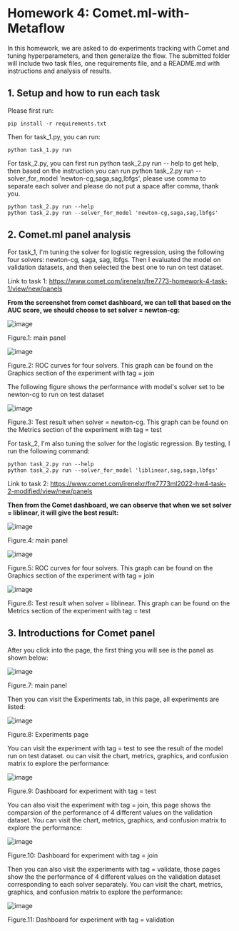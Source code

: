 # Homework 4: Comet.ml-with-Metaflow

In this homework, we are asked to do experiments tracking with Comet and tuning hyperparameters, and then generalize the flow. The submitted folder will include two task files, one requirements file, and a README.md with instructions and analysis of results.

## 1. Setup and how to run each task

Please first run:

```commandline
pip install -r requirements.txt
```

Then for task_1.py, you can run:

```commandline
python task_1.py run
```

For task_2.py, you can first run python task_2.py run -- help to get help, then based on the instruction you can run python task_2.py run --solver_for_model 'newton-cg,saga,sag,lbfgs', please use comma to separate each solver and please do not put a space after comma, thank you.

```commandline
python task_2.py run --help
python task_2.py run --solver_for_model 'newton-cg,saga,sag,lbfgs'
```

## 2. Comet.ml panel analysis

For task_1, I'm tuning the solver for logistic regression, using the following four solvers: newton-cg, saga, sag, lbfgs. Then I evaluated the model on validation datasets, and then selected the best one to run on test dataset.

Link to task 1: https://www.comet.com/irenelxr/fre7773-homework-4-task-1/view/new/panels

**From the screenshot from comet dashboard, we can tell that based on the AUC score, we should choose to set solver = newton-cg:**

![image](https://user-images.githubusercontent.com/46698580/200077012-d605535f-0b3b-4e2c-8723-c1932112c6ea.png)

Figure.1: main panel

![image](https://user-images.githubusercontent.com/46698580/200077210-94aeb161-f5f5-4593-9f42-4da700f15c8d.png)

Figure.2: ROC curves for four solvers. This graph can be found on the Graphics section of the experiment with tag = join

The following figure shows the performance with model's solver set to be newton-cg to run on test dataset

![image](https://user-images.githubusercontent.com/46698580/200077491-6265c961-81aa-4c5d-9047-29f73ac9719e.png)

Figure.3: Test result when solver = newton-cg. This graph can be found on the Metrics section of the experiment with tag = test

For task_2, I'm also tuning the solver for the logistic regression. By testing, I run the following command:

```commandline
python task_2.py run --help
python task_2.py run --solver_for_model 'liblinear,sag,saga,lbfgs'
```

Link to task 2: https://www.comet.com/irenelxr/fre7773ml2022-hw4-task-2-modified/view/new/panels

**Then from the Comet dashboard, we can observe that when we set solver = liblinear, it will give the best result:**

![image](https://user-images.githubusercontent.com/46698580/200079916-07b94c51-f8bf-4ce6-8add-7496b5a58914.png)

Figure.4: main panel

![image](https://user-images.githubusercontent.com/46698580/200080146-a85410fa-0a11-4b9b-b10d-927a8a67539e.png)

Figure.5: ROC curves for four solvers. This graph can be found on the Graphics section of the experiment with tag = join

![image](https://user-images.githubusercontent.com/46698580/200080268-346efaf1-49c2-4aac-bbab-4e10c6b695c0.png)

Figure.6: Test result when solver = liblinear. This graph can be found on the Metrics section of the experiment with tag = test

## 3. Introductions for Comet panel

After you click into the page, the first thing you will see is the panel as shown below:

![image](https://user-images.githubusercontent.com/46698580/200077012-d605535f-0b3b-4e2c-8723-c1932112c6ea.png)

Figure.7: main panel

Then you can visit the Experiments tab, in this page, all experiments are listed:

![image](https://user-images.githubusercontent.com/46698580/200078503-1c305974-ef7b-4b13-ab36-2b52dd273fc1.png)

Figure.8: Experiments page

You can visit the experiment with tag = test to see the result of the model run on test dataset. ou can visit the chart, metrics, graphics, and confusion matrix to explore the performance:

![image](https://user-images.githubusercontent.com/46698580/200078615-55974f2c-c5d5-48ad-855f-3e1dea4ade72.png)

Figure.9: Dashboard for experiment with tag = test

You can also visit the experiment with tag = join, this page shows the comparsion of the performance of 4 different values on the validation dataset. You can visit the chart, metrics, graphics, and confusion matrix to explore the performance:

![image](https://user-images.githubusercontent.com/46698580/200078717-9086272e-d316-4ad1-af58-f828648137ae.png)

Figure.10: Dashboard for experiment with tag = join

Then you can also visit the experiments with tag = validate, those pages show the the performance of 4 different values on the validation dataset corresponding to each solver separately. You can visit the chart, metrics, graphics, and confusion matrix to explore the performance:

![image](https://user-images.githubusercontent.com/46698580/200079320-dec47ecb-ace3-459c-9572-66c00caa349f.png)

Figure.11: Dashboard for experiment with tag = validation



